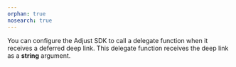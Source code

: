 ```yaml
---
orphan: true
nosearch: true
---
```


You can configure the Adjust SDK to call a delegate function when it receives a deferred deep link. This delegate function receives the deep link as a **string** argument.
